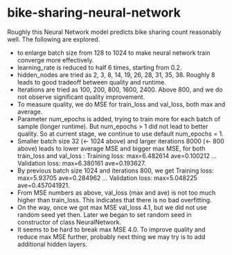 # bike-sharing-neural-network
Roughly this Neural Network model predicts bike sharing count reasonably well. The following are explored.
* to enlarge batch size from 128 to 1024 to make neural network train converge more effectively.
* learning_rate is reduced to half 6 times, starting from 0.2.
* hidden_nodes are tried as 2, 3, 8, 14, 19, 26, 28, 31, 35, 38. Roughly 8 leads to good tradeoff between quality and runtime.
* Iterations are tried as 100, 200, 800, 1600, 2400. Above 800, and we do not observe significant quality improvement.
* To measure quality, we do MSE for train_loss and val_loss, both max and average.
* Parameter num_epochs is added, trying to train more for each batch of sample (longer runtime). But num_epochs > 1 did not lead to better quality. So at current stage, we continue to use default num_epochs = 1.
* Smaller batch size 32 (<- 1024 above) and larger iterations 8000 (<- 800 above) leads to lower average MSE and bigger max MSE, for both train_loss and val_loss : Training loss: max=6.482614 ave=0.100212 ... Validation loss: max=6.380161 ave=0.193627.
* By previous batch size 1024 and iterations 800, we get Training loss: max=5.93705 ave=0.284962 ... Validation loss: max=5.048225 ave=0.457041921.
* From MSE numbers as above, val_loss (max and ave) is not too much higher than train_loss. This indicates that there is no bad overfitting.
* On the way, once we got max MSE val_loss 4.1, but we did not use random seed yet then. Later we began to set random seed in constructor of class NeuralNetwork.
* It seems to be hard to break max MSE 4.0. To improve quality and reduce max MSE further, probably next thing we may try is to add additional hidden layers.
